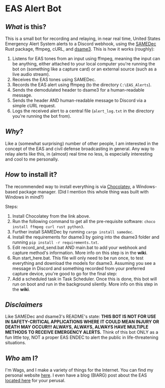 # EAS Alert Bot

_What_ is this?
---
This is a small bot for recording and relaying, in near real time, United States Emergency Alert System alerts to a Discord webhook, using the [SAMEDec](https://lib.rs/crates/samedec) Rust package, ffmpeg, cURL, and [dsame3](https://github.com/jamieden/dsame3). This is how it works (roughly):

1. Listens for EAS tones from an input using ffmpeg, meaning the input can be anything, either attached to your local computer you're running the bot on (something like a capture card) or an external source (such as a live audio stream).
2. Receives the EAS tones using SAMEDec.
3. Records the EAS alert using ffmpeg (to the directory `C:\EAS_Alerts`).
4. Sends the demodulated header to dsame3 for a human-readable message.
5. Sends the header AND human-readable message to Discord via a simple cURL request.
6. Logs the received alert to a central file (`alert_log.txt` in the directory you're running the bot from).

_Why_?
---
Like a (somewhat surprising) number of other people, I am interested in the concept of the EAS and civil defense broadcasting in general. Any way to relay alerts like this, in (almost) real time no less, is especially interesting and cool to me personally.

_How_ to install it?
---
The recommended way to install everything is via [Chocolatey](https://chocolatey.org/install), a Windows-based package manager. (Did I mention this whole thing was built with Windows in mind?)

Steps:

1. Install Chocolatey from the link above.
2. Run the following command to get all the pre-requisite software: `choco install ffmpeg curl rust python3`.
3. Further install SAMEDec by running `cargo install samedec`.
4. Install the requirements for dsame3 by going into the dsame3 folder and running `pip install -r requirements.txt`.
5. Edit record_and_send.bat AND main.bat to add your webhook and capture method's information. More info on this step is in the **wiki**.
6. Run start_here.bat. This file will only need to be run once, to test everything and download the models for dsame3. Assuming you see a message in Discord and something recorded from your preferred capture device, you're good to go for the final step:
7. Add a scheduled task in Task Scheduler. Once this is done, this bot will run on boot and run in the background silently. More info on this step in the **wiki**.

_Disclaimers_
---
Like SAMEDec and dsame3's README's state: **THIS BOT IS NOT FOR USE IN SAFETY-CRITICAL APPLICATIONS WHERE IT COULD MEAN INJURY OR DEATH MAY OCCUR!!! ALWAYS, ALWAYS, ALWAYS HAVE MULTIPLE METHODS TO RECEIVE EMERGENCY ALERTS.** Think of this bot ONLY as a fun little toy, NOT a proper EAS ENDEC to alert the public in life-threatening situations.

_Who_ am I?
---
I'm Wags, and I make a variety of things for the Internet. You can find my personal website [here](https://wagspuzzle.space/). I even have a blog (BlARG) post about the EAS [located here](https://wagspuzzle.space/blarg/2023-03-09-eas/) for your perusal.